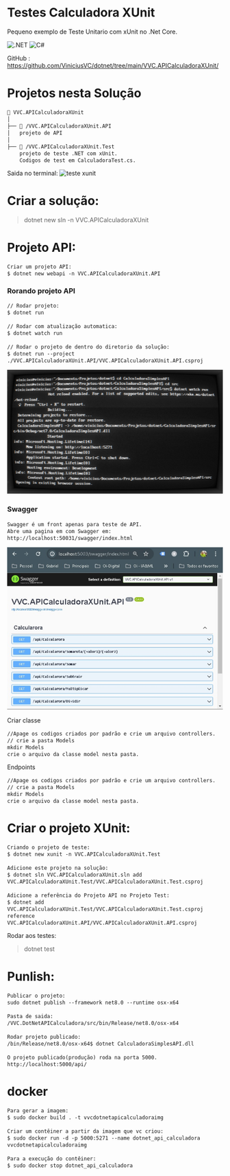 # Testes Calculadora XUnit 

Pequeno exemplo de Teste Unitario com xUnit no .Net Core. 

![.NET](https://img.shields.io/badge/.NET-5C2D91?style=for-the-badge&logo=.net&logoColor=white)
![C#](https://img.shields.io/badge/c%23-%23239120.svg?style=for-the-badge&logo=csharp&logoColor=white)

GitHub : https://github.com/ViniciusVC/dotnet/tree/main/VVC.APICalculadoraXUnit/

# Projetos nesta Solução 
```
📂 VVC.APICalculadoraXUnit
│   
├── 📂 /VVC.APICalculadoraXUnit.API
│   projeto de API
│
├── 📂 /VVC.APICalculadoraXUnit.Test
    projeto de teste .NET com xUnit.
    Codigos de test em CalculadoraTest.cs.
```

Saida no terminal:
![teste xunit](docs/Screenshotteste_xunit.png "PrtSc")

# Criar a solução:
> dotnet new sln -n VVC.APICalculadoraXUnit

# Projeto API:
```
Criar um projeto API:
$ dotnet new webapi -n VVC.APICalculadoraXUnit.API

```
### Rorando projeto API
```
// Rodar projeto: 
$ dotnet run

// Rodar com atualização automatica:
$ dotnet watch run

// Rodar o projeto de dentro do diretorio da solução:
$ dotnet run --project ./VVC.APICalculadoraXUnit.API/VVC.APICalculadoraXUnit.API.csproj
```

![terminal API](docs/sreenshot_terinal_dotnet.png "screenshot")


### Swagger
```
Swagger é um front apenas para teste de API.
Abre uma pagina em com Swagger em:
http://localhost:50031/swagger/index.html
```
![navegador swagger](docs/screenshot_swagger_dotnet.jpg "screenshot")

Criar classe
```
//Apage os codigos criados por padrão e crie um arquivo controllers.
// crie a pasta Models
mkdir Models
crie o arquivo da classe model nesta pasta.

```
Endpoints
```
//Apage os codigos criados por padrão e crie um arquivo controllers.
// crie a pasta Models
mkdir Models
crie o arquivo da classe model nesta pasta.

```

# Criar o projeto XUnit:
```
Criando o projeto de teste:
$ dotnet new xunit -n VVC.APICalculadoraXUnit.Test

Adicione este projeto na solução:
$ dotnet sln VVC.APICalculadoraXUnit.sln add VVC.APICalculadoraXUnit.Test/VVC.APICalculadoraXUnit.Test.csproj

Adicione a referência do Projeto API no Projeto Test:
$ dotnet add VVC.APICalculadoraXUnit.Test/VVC.APICalculadoraXUnit.Test.csproj reference VVC.APICalculadoraXUnit.API/VVC.APICalculadoraXUnit.API.csproj
```

Rodar aos testes:
> dotnet test


# Punlish:
```
Publicar o projeto:
sudo dotnet publish --framework net8.0 --runtime osx-x64

Pasta de saida:
/VVC.DotNetAPICalculadora/src/bin/Release/net8.0/osx-x64

Rodar projeto publicado:
/bin/Release/net8.0/osx-x64$ dotnet CalculadoraSimplesAPI.dll

O projeto publicado(produção) roda na porta 5000.
http://localhost:5000/api/
```


# docker
```
Para gerar a imagem:
$ sudo docker build . -t vvcdotnetapicalculadoraimg

Criar um contêiner a partir da imagem que vc criou:
$ sudo docker run -d -p 5000:5271 --name dotnet_api_calculadora vvcdotnetapicalculadoraimg

Para a execução do contêiner: 
$ sudo docker stop dotnet_api_calculadora
```
